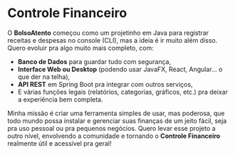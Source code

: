 # Controle Financeiro

O **BolsoAtento** começou como um projetinho em Java para registrar receitas e despesas no console (CLI), mas a ideia é ir muito além disso. Quero evoluir pra algo muito mais completo, com:

- **Banco de Dados** para guardar tudo com segurança,
- **Interface Web ou Desktop** (podendo usar JavaFX, React, Angular... o que der na telha),
- **API REST** em Spring Boot pra integrar com outros serviços,
- E várias funções legais (relatórios, categorias, gráficos, etc.) pra deixar a experiência bem completa.

Minha missão é criar uma ferramenta simples de usar, mas poderosa, que todo mundo possa instalar e gerenciar suas finanças de um jeito fácil, seja pra uso pessoal ou pra pequenos negócios. Quero levar esse projeto a outro nível, envolvendo a comunidade e tornando o **Controle Financeiro** realmente útil e acessível pra geral!
